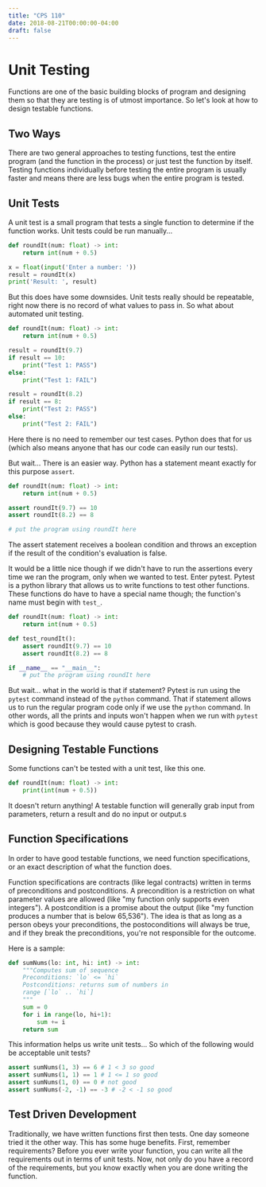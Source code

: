 ```yaml
---
title: "CPS 110"
date: 2018-08-21T00:00:00-04:00
draft: false
---
```


# Unit Testing

Functions are one of the basic building blocks of program and designing them so that they are testing is of utmost importance.  So let's look at how to design testable functions.

## Two Ways

There are two general approaches to testing functions, test the entire program (and the function in the process) or just test the function by itself.  Testing functions individually before testing the entire program is usually faster and means there are less bugs when the entire program is tested.

## Unit Tests

A unit test is a small program that tests a single function to determine if the function works.  Unit tests could be run manually...

```py
def roundIt(num: float) -> int:
    return int(num + 0.5)

x = float(input('Enter a number: '))
result = roundIt(x)
print('Result: ', result)
```

But this does have some downsides.  Unit tests really should be repeatable, right now there is no record of what values to pass in. So what about automated unit testing.

```py
def roundIt(num: float) -> int:
    return int(num + 0.5)

result = roundIt(9.7)
if result == 10:
    print("Test 1: PASS")
else:
    print("Test 1: FAIL")

result = roundIt(8.2)
if result == 8:
    print("Test 2: PASS")
else:
    print("Test 2: FAIL")
```

Here there is no need to remember our test cases.  Python does that for us (which also means anyone that has our code can easily run our tests).

But wait...  There is an easier way.  Python has a statement meant exactly for this purpose `assert`.

```py
def roundIt(num: float) -> int:
    return int(num + 0.5)

assert roundIt(9.7) == 10
assert roundIt(8.2) == 8

# put the program using roundIt here
```

The assert statement receives a boolean condition and throws an exception if the result of the condition's evaluation is false.

It would be a little nice though if we didn't have to run the assertions every time we ran the program, only when we wanted to test. Enter pytest.  Pytest is a python library that allows us to write functions to test other functions.  These functions do have to have a special name though; the function's name must begin with `test_`.

```py
def roundIt(num: float) -> int:
    return int(num + 0.5)

def test_roundIt():
    assert roundIt(9.7) == 10
    assert roundIt(8.2) == 8

if __name__ == "__main__":
    # put the program using roundIt here
```

But wait... what in the world is that if statement?  Pytest is run using the `pytest` command instead of the `python` command.  That if statement allows us to run the regular program code only if we use the `python` command.  In other words, all the prints and inputs won't happen when we run with `pytest` which is good because they would cause pytest to crash.

## Designing Testable Functions

Some functions can't be tested with a unit test, like this one.

```py
def roundIt(num: float) -> int:
    print(int(num + 0.5))
```

It doesn't return anything!  A testable function will generally grab input from parameters, return a result and do no input or output.s

## Function Specifications

In order to have good testable functions, we need function specifications, or an exact description of what the function does.

Function specifications are contracts (like legal contracts) written in terms of preconditions and postconditions.  A precondition is a restriction on what parameter values are allowed (like "my function only supports even integers").  A postcondition is a promise about the output (like "my function produces a number that is below 65,536").  The idea is that as long as a person obeys your preconditions, the postoconditions will always be true, and if they break the preconditions, you're not responsible for the outcome.

Here is a sample:

```py
def sumNums(lo: int, hi: int) -> int:
    """Computes sum of sequence
    Preconditions: `lo` <= `hi`
    Postconditions: returns sum of numbers in
    range [`lo` .. `hi`]
    """
    sum = 0
    for i in range(lo, hi+1):
        sum += i
    return sum
```

This information helps us write unit tests... So which of the following would be acceptable unit tests?

```py
assert sumNums(1, 3) == 6 # 1 < 3 so good
assert sumNums(1, 1) == 1 # 1 <= 1 so good
assert sumNums(1, 0) == 0 # not good
assert sumNums(-2, -1) == -3 # -2 < -1 so good
```

## Test Driven Development

Traditionally, we have written functions first then tests.  One day someone tried it the other way.  This has some huge benefits.  First, remember requirements?  Before you ever write your function, you can write all the requirements out in terms of unit tests.  Now, not only do you have a record of the requirements, but you know exactly when you are done writing the function.